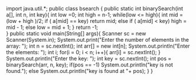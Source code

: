 
import java.util.*;
public class bsearch {
	public static  int binarySearch(int a[], int n, int key){
		int low =0;
		int high = n-1;
		while(low <= high){
			int mid = (low + high )/2;
			if ( a[mid] == key)
				return mid;
			else  if ( a[mid] < key)
				high = mid - 1;
			else
				low = mid + 1; 
		}
		return -1;	
	}
	public static void main(String[] args){
        	Scanner sc = new Scanner(System.in);
        	System.out.print("Enter the number of elements in the array: ");
        	int n = sc.nextInt();
        	int arr[] = new int[n];
       	 	System.out.println("Enter the elements: ");
        	int i;
        	for(i = 0; i < n; i++){
            		arr[i] = sc.nextInt();
        	}
        	System.out.println("Enter the key: ");
        	int key = sc.nextInt();
 		int pos = binarySearch(arr, n, key);
 		if(pos == -1)
 			System.out.println("key is not found.");
 		else
 			System.out.println("key is found at "+ pos);
		}
}

